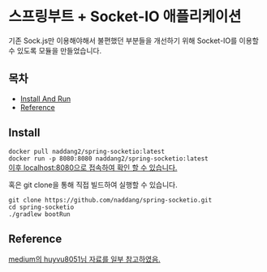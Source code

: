 # 스프링부트 + Socket-IO 애플리케이션

기존 Sock.js만 이용해야해서 불편했던 부분들을 개선하기 위해 Socket-IO를 이용할 수 있도록 모듈을 만들었습니다.

## 목차

- [Install And Run](#install)
- [Reference](#reference)

## Install

```docker pull naddang2/spring-socketio:latest```<br/>
```docker run -p 8080:8080 naddang2/spring-socketio:latest```<br/>
<a href="http://localhost:8080">이후 localhost:8080으로 접속하여 확인 할 수 있습니다.</a><br>

혹은 git clone을 통해 직접 빌드하여 실행할 수 있습니다.

```git clone https://github.com/naddang/spring-socketio.git```<br/>
```cd spring-socketio```<br/>
```./gradlew bootRun```<br/>

## Reference
<a href="https://medium.com/@huyvu8051/setup-project-spring-boot-2-x-socket-io-client-4-x-cf10e0f86bbb">medium의 huyvu8051님 자료를 일부 참고하였음.</a>
